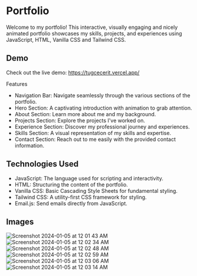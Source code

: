 # Portfolio
Welcome to my portfolio! This interactive, visually engaging and nicely animated portfolio showcases my skills, projects, and experiences using JavaScript, HTML, Vanilla CSS and Tailwind CSS.

## Demo
Check out the live demo: https://tugcecerit.vercel.app/

Features
- Navigation Bar: Navigate seamlessly through the various sections of the portfolio.
- Hero Section: A captivating introduction with animation to grab attention.
- About Section: Learn more about me and my background.
- Projects Section: Explore the projects I've worked on.
- Experience Section: Discover my professional journey and experiences.
- Skills Section: A visual representation of my skills and expertise.
- Contact Section: Reach out to me easily with the provided contact information.

## Technologies Used
- JavaScript: The language used for scripting and interactivity.
- HTML: Structuring the content of the portfolio.
- Vanilla CSS: Basic Cascading Style Sheets for fundamental styling.
- Tailwind CSS: A utility-first CSS framework for styling.
- Email.js: Send emails directly from JavaScript.

## Images
![Screenshot 2024-01-05 at 12 01 43 AM](https://github.com/tugcecerit/portfolio/assets/119981069/f09f2a5c-1171-4aff-8179-d1b44e3152b3)
![Screenshot 2024-01-05 at 12 02 34 AM](https://github.com/tugcecerit/portfolio/assets/119981069/c386bbb3-5d62-40a5-9030-c0bd9bf7f52b)
![Screenshot 2024-01-05 at 12 02 48 AM](https://github.com/tugcecerit/portfolio/assets/119981069/916c89a7-eca9-4e95-ab1e-c28c7851c2fa)
![Screenshot 2024-01-05 at 12 02 59 AM](https://github.com/tugcecerit/portfolio/assets/119981069/a9f11742-2902-4560-bee8-e3b049d16ca1)
![Screenshot 2024-01-05 at 12 03 06 AM](https://github.com/tugcecerit/portfolio/assets/119981069/b83fcfd1-69e3-443d-bfca-1239c7bc4194)
![Screenshot 2024-01-05 at 12 03 14 AM](https://github.com/tugcecerit/portfolio/assets/119981069/f5324f49-786b-46ba-b9ee-f3ca323febe9)
